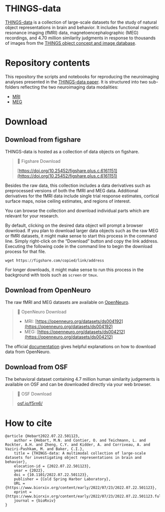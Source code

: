 # THINGS-data

[THINGS-data](https://doi.org/10.1101/2022.07.22.501123) is a collection of large-scale datasets for the study of natural object representations in brain and behavior. It includes functional magnetic resonance imaging (fMRI) data, magnetoencephalographic (MEG) recordings, and 4.70 million similarity judgments in response to thousands of images from the [THINGS object concept and image database](https://doi.org/10.1371/journal.pone.0223792).

# Repository contents

This repository the scripts and notebooks for reproducing the neuroimaging analyses presented in the [THINGS-data paper](https://doi.org/10.1101/2022.07.22.501123). It is structured into two sub-folders reflecting the two neuroimaging data modalities: 
- [MRI](MRI)
- [MEG](MEG)


# Download

## Download from figshare

THINGS-data is hosted as a collection of data objects on figshare. 

> 🔗 Figshare Download
> 
> [https://doi.org/10.25452/figshare.plus.c.6161151](https://doi.org/10.25452/figshare.plus.c.6161151)

Besides the raw data, this collection includes a data derivatives such as preprocessed versions of both the fMRI and MEG data. Additional derivatives for the fMRI data include single trial response estimates, cortical surface maps, noise ceiling estimates, and regions of interest.

You can browse the collection and download individual parts which are relevant for your research.

By default, clicking on the desired data object will prompt a browser download. If you plan to download larger data objects such as the raw MEG or fMRI datasets, it might make sense to start this process in the command line. Simply right-click on the “Download” button and copy the link address. Executing the following code in the command line to begin the download process for that file. 
```
wget https://figshare.com/copied/link/address
```
For longer downloads, it might make sense to run this process in the background with tools such as `screen` or `tmux`.

## Download from OpenNeuro

The raw fMRI and MEG datasets are available on [OpenNeuro](https://openneuro.org). 

> 🔗 OpenNeuro Download
> 
> - MRI: [https://openneuro.org/datasets/ds004192](https://openneuro.org/datasets/ds004192)
> - MEG: [https://openneuro.org/datasets/ds004212](https://openneuro.org/datasets/ds004212)



The official [documentation](https://docs.openneuro.org/user-guide) gives helpful explanations on how to download data from OpenNeuro.


## Download from OSF

The behavioral dataset containing 4.7 million human similarity judgements is available on OSF and can be downloaded directly via your web browser.

> 🔗 OSF Download
> 
> [osf.io/f5rn6/](https://osf.io/f5rn6/)


# How to cite
```
@article {Hebart2022.07.22.501123,
	author = {Hebart, M.N. and Contier, O. and Teichmann, L. and Rockter, A.H. and Zheng, C.Y. and Kidder, A. and Corriveau, A. and Vaziri-Pashkam, M. and Baker, C.I.},
	title = {THINGS-data: A multimodal collection of large-scale datasets for investigating object representations in brain and behavior},
	elocation-id = {2022.07.22.501123},
	year = {2022},
	doi = {10.1101/2022.07.22.501123},
	publisher = {Cold Spring Harbor Laboratory},
	URL = {https://www.biorxiv.org/content/early/2022/07/23/2022.07.22.501123},
	eprint = {https://www.biorxiv.org/content/early/2022/07/23/2022.07.22.501123.full.pdf},
	journal = {bioRxiv}
}
```